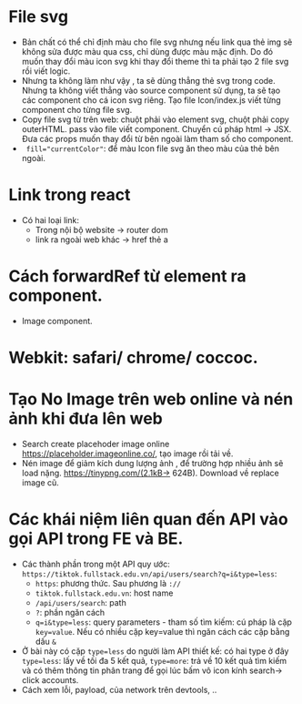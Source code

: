 # File svg

-   Bản chất có thể chỉ định màu cho file svg nhưng nếu link qua thẻ img sẽ không sửa được màu qua css, chỉ dùng được màu mặc định. Do đó muốn thay đổi màu icon svg khi thay đổi theme thì ta phải tạo 2 file svg rồi viết logic.
-   Nhưng ta không làm như vậy , ta sẽ dùng thẳng thẻ svg trong code. Nhưng ta không viết thẳng vào source component sử dụng, ta sẽ tạo các component cho cá icon svg riêng. Tạo file Icon/index.js viết từng component cho từng file svg.
-   Copy file svg từ trên web: chuột phải vào element svg, chuột phải copy outerHTML. pass vào file viết component. Chuyển cú pháp html -> JSX. Đưa các props muốn thay đổi từ bên ngoài làm tham số cho component.
-   ` fill="currentColor"`: để màu Icon file svg ăn theo màu của thẻ bên ngoài.

# Link trong react

-   Có hai loại link:
    -   Trong nội bộ website -> router dom
    -   link ra ngoài web khác -> href thẻ a

# Cách forwardRef từ element ra component.

-   Image component.

# Webkit: safari/ chrome/ coccoc.

# Tạo No Image trên web online và nén ảnh khi đưa lên web

-   Search create placehoder image online https://placeholder.imageonline.co/, tạo image rồi tải về.
-   Nén image để giảm kích dung lượng ảnh , để trường hợp nhiều ảnh sẽ load nặng. https://tinypng.com/(2.1kB-> 624B). Download về replace image cũ.

# Các khái niệm liên quan đến API vào gọi API trong FE và BE.

-   Các thành phần trong một API quy ước: `https://tiktok.fullstack.edu.vn/api/users/search?q=i&type=less`:
    -   `https`: phương thức. Sau phương là `://`
    -   `tiktok.fullstack.edu.vn`: host name
    -   `/api/users/search`: path
    -   `?`: phần ngăn cách
    -   `q=i&type=less`: query parameters - tham số tìm kiếm: cú pháp là cặp `key=value`. Nếu có nhiều cặp key=value thì ngăn cách các cặp bằng dấu `&`
-   Ở bài này có cặp `type=less` do người làm API thiết kế: có hai type ở đây `type=less`: lấy về tối đa 5 kết quả, `type=more`: trả về 10 kết quả tìm kiếm và có thêm thông tin phân trang để gọi lúc bấm vô icon kính search-> click accounts.
-   Cách xem lỗi, payload, của network trên devtools, ..
